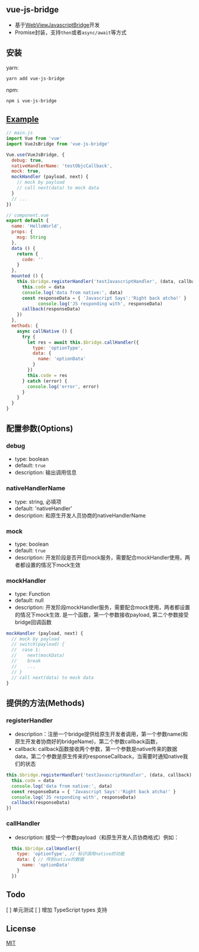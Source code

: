 ## vue-js-bridge
- 基于[WebViewJavascriptBridge](https://github.com/marcuswestin/WebViewJavascriptBridge)开发
- Promise封装，支持`then`或者`async/await`等方式

## 安装

yarn:

```bash
yarn add vue-js-bridge
```

npm:

```bash
npm i vue-js-bridge
```

## [Example](https://github.com/Kntt/vue-js-bridge/tree/dev/example/client)

```js
// main.js
import Vue from 'vue'
import VueJsBridge from 'vue-js-bridge'

Vue.use(VueJsBridge, {
  debug: true,
  nativeHandlerName: 'testObjcCallback',
  mock: true,
  mockHandler (payload, next) {
    // mock by payload
    // call next(data) to mock data
  }
  // ...
})

// component.vue
export default {
  name: 'HelloWorld',
  props: {
    msg: String
  },
  data () {
    return {
      code: ''
    }
  },
  mounted () {
    this.$bridge.registerHandler('testJavascriptHandler', (data, callback) => {
      this.code = data
      console.log('data from native:', data)
      const responseData = { 'Javascript Says':'Right back atcha!' }
			console.log('JS responding with', responseData)
      callback(responseData)
    })
  },
  methods: {
    async callNative () {
      try {
        let res = await this.$bridge.callHandler({
          type: 'optionType',
          data: {
            name: 'optionData'
          }
        })
        this.code = res
      } catch (error) {
        console.log('error', error)
      }
    }
  }
}
```

## 配置参数(Options)
### debug
- type: boolean
- default: `true`
- description: 输出调用信息

### nativeHandlerName
- type: string, 必填项
- default: 'nativeHandler'
- description: 和原生开发人员协商的nativeHandlerName

### mock
- type: boolean
- default: `true`
- description: 开发阶段是否开启mock服务，需要配合mockHandler使用，两者都设置的情况下mock生效

### mockHandler
- type: Function
- default: null
- description: 开发阶段mockHandler服务，需要配合mock使用，两者都设置的情况下mock生效. 是一个函数，第一个参数接收payload, 第二个参数接受bridge回调函数
```js
mockHandler (payload, next) {
  // mock by payload
  // switch(payload) {
  //  case 1:
  //    next(mockData)
  //    break
  //    ...
  // }
  // call next(data) to mock data
}
```

## 提供的方法(Methods)
### registerHandler
- description：注册一个bridge提供给原生开发者调用，第一个参数name(和原生开发者协商好的bridgeName)，第二个参数callback函数，
- callback: callback函数接收两个参数，第一个参数是native传来的数据data，第二个参数是原生传来的responseCallback，当需要时通知native我们的状态
```js
this.$bridge.registerHandler('testJavascriptHandler', (data, callback) => {
  this.code = data
  console.log('data from native:', data)
  const responseData = { 'Javascript Says':'Right back atcha!' }
  console.log('JS responding with', responseData)
  callback(responseData)
})
```

### callHandler
- description: 接受一个参数payload（和原生开发人员协商格式）例如：
```js
  this.$bridge.callHandler({
    type: 'optionType', // 标识调用native的功能
    data: { // 传到native的数据
      name: 'optionData'
    }
  })
```

## Todo
[ ] 单元测试
[ ] 增加 TypeScript types 支持

## License

[MIT](http://opensource.org/licenses/MIT)